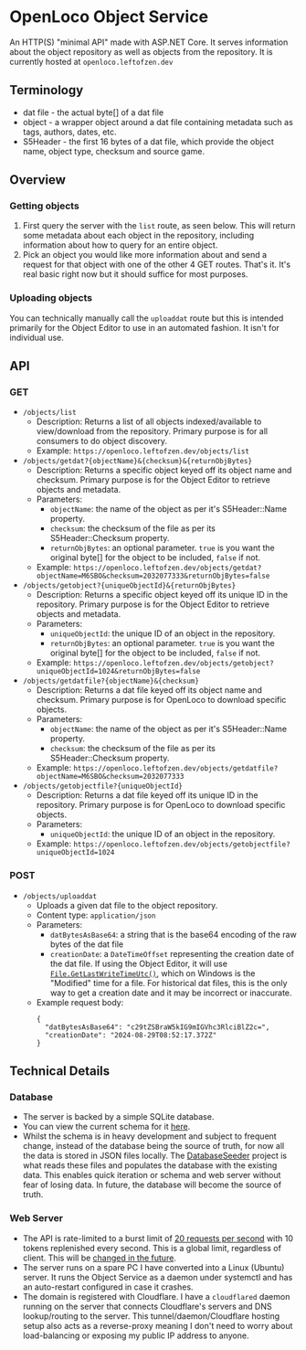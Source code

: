 

# OpenLoco Object Service
An HTTP(S) "minimal API" made with ASP.NET Core. It serves information about the object repository as well as objects from the repository. It is currently hosted at `openloco.leftofzen.dev`

## Terminology
- dat file - the actual byte[] of a dat file
- object - a wrapper object around a dat file containing metadata such as tags, authors, dates, etc.
- S5Header - the first 16 bytes of a dat file, which provide the object name, object type, checksum and source game.

## Overview
### Getting objects
1. First query the server with the `list` route, as seen below. This will return some metadata about each object in the repository, including information about how to query for an entire object.
2. Pick an object you would like more information about and send a request for that object with one of the other 4 GET routes.
That's it. It's real basic right now but it should suffice for most purposes.

### Uploading objects
You can technically manually call the `uploaddat` route but this is intended primarily for the Object Editor to use in an automated fashion. It isn't for individual use.

## API

### GET
- `/objects/list`
  - Description: Returns a list of all objects indexed/available to view/download from the repository. Primary purpose is for all consumers to do object discovery.
  - Example: `https://openloco.leftofzen.dev/objects/list`
- `/objects/getdat?{objectName}&{checksum}&{returnObjBytes}`
  - Description: Returns a specific object keyed off its object name and checksum. Primary purpose is for the Object Editor to retrieve objects and metadata.
  - Parameters:
      - `objectName`: the name of the object as per it's S5Header::Name property.
      - `checksum`: the checksum of the file as per its S5Header::Checksum property.
     - `returnObjBytes`: an optional parameter. `true` is you want the original byte[] for the object to be included, `false` if not.
  - Example: `https://openloco.leftofzen.dev/objects/getdat?objectName=M6SBO&checksum=2032077333&returnObjBytes=false`
- `/objects/getobject?{uniqueObjectId}&{returnObjBytes}`
  - Description: Returns a specific object keyed off its unique ID in the repository.  Primary purpose is for the Object Editor to retrieve objects and metadata.
  - Parameters:
      - `uniqueObjectId`: the unique ID of an object in the repository.
     - `returnObjBytes`: an optional parameter. `true` is you want the original byte[] for the object to be included, `false` if not.
  - Example: `https://openloco.leftofzen.dev/objects/getobject?uniqueObjectId=1024&returnObjBytes=false`
- `/objects/getdatfile?{objectName}&{checksum}`
  - Description: Returns a dat file keyed off its object name and checksum. Primary purpose is for OpenLoco to download specific objects.
  - Parameters:
      - `objectName`: the name of the object as per it's S5Header::Name property.
      - `checksum`: the checksum of the file as per its S5Header::Checksum property.
  - Example: `https://openloco.leftofzen.dev/objects/getdatfile?objectName=M6SBO&checksum=2032077333`
- `/objects/getobjectfile?{uniqueObjectId}`
  - Description: Returns a dat file keyed off its unique ID in the repository. Primary purpose is for OpenLoco to download specific objects.
  - Parameters:
      - `uniqueObjectId`: the unique ID of an object in the repository.
  - Example: `https://openloco.leftofzen.dev/objects/getobjectfile?uniqueObjectId=1024`

### POST
- `/objects/uploaddat`
  - Uploads a given dat file to the object repository.
  - Content type: `application/json`
  - Parameters:
    -  `datBytesAsBase64`: a string that is the base64 encoding of the raw bytes of the dat file
    - `creationDate`: a `DateTimeOffset` representing the creation date of the dat file. If using the Object Editor, it will use [`File.GetLastWriteTimeUtc()`](https://learn.microsoft.com/en-us/dotnet/api/system.io.file.getlastwritetimeutc?view=net-8.0), which on Windows is the "Modified" time for a file. For historical dat files, this is the only way to get a creation date and it may be incorrect or inaccurate.
  - Example request body:
    ```
    {
      "datBytesAsBase64": "c29tZSBraW5kIG9mIGVhc3RlciBlZ2c=",
      "creationDate": "2024-08-29T08:52:17.372Z"
    }
    ```

## Technical Details

### Database
- The server is backed by a simple SQLite database.
- You can view the current schema for it [here](https://github.com/OpenLoco/ObjectEditor/tree/master/Definitions/Database).
- Whilst the schema is in heavy development and subject to frequent change, instead of the database being the source of truth, for now all the data is stored in JSON files locally. The [DatabaseSeeder](https://github.com/OpenLoco/ObjectEditor/blob/master/DatabaseSeeder/Program.cs) project is what reads these files and populates the database with the existing data. This enables quick iteration or schema and web server without fear of losing data. In future, the database will become the source of truth.

### Web Server
- The API is rate-limited to a burst limit of [20 requests per second](https://github.com/OpenLoco/ObjectEditor/blob/master/ObjectService/ObjectServiceRateLimitOptions.cs) with 10 tokens replenished every second. This is a global limit, regardless of client. This will be [changed in the future](https://github.com/OpenLoco/ObjectEditor/issues/76).
- The server runs on a spare PC I have converted into a Linux (Ubuntu) server. It runs the Object Service as a daemon under systemctl and has an auto-restart configured in case it crashes.
- The domain is registered with Cloudflare. I have a `cloudflared` daemon running on the server that connects Cloudflare's servers and DNS lookup/routing to the server. This tunnel/daemon/Cloudflare hosting setup also acts as a reverse-proxy meaning I don't need to worry about load-balancing or exposing my public IP address to anyone.